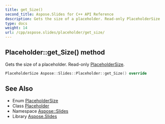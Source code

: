 ```yaml
---
title: get_Size()
second_title: Aspose.Slides for C++ API Reference
description: Gets the size of a placeholder. Read-only PlaceholderSize.
type: docs
weight: 14
url: /cpp/aspose.slides/placeholder/get_size/
---
```

## Placeholder::get_Size() method


Gets the size of a placeholder. Read-only [PlaceholderSize](../../placeholdersize/).

```cpp
PlaceholderSize Aspose::Slides::Placeholder::get_Size() override
```

## See Also

* Enum [PlaceholderSize](../placeholdersize/)
* Class [Placeholder](./)
* Namespace [Aspose::Slides](../)
* Library [Aspose.Slides](../../)